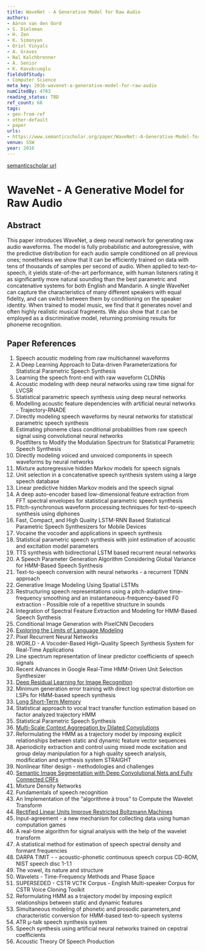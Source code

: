 ```yaml
---
title: WaveNet - A Generative Model for Raw Audio
authors:
- Aäron van den Oord
- S. Dieleman
- H. Zen
- K. Simonyan
- Oriol Vinyals
- A. Graves
- Nal Kalchbrenner
- A. Senior
- K. Kavukcuoglu
fieldsOfStudy:
- Computer Science
meta_key: 2016-wavenet-a-generative-model-for-raw-audio
numCitedBy: 4703
reading_status: TBD
ref_count: 68
tags:
- gen-from-ref
- other-default
- paper
urls:
- https://www.semanticscholar.org/paper/WaveNet:-A-Generative-Model-for-Raw-Audio-Oord-Dieleman/df0402517a7338ae28bc54acaac400de6b456a46?sort=total-citations
venue: SSW
year: 2016
---
```


[semanticscholar url](https://www.semanticscholar.org/paper/WaveNet:-A-Generative-Model-for-Raw-Audio-Oord-Dieleman/df0402517a7338ae28bc54acaac400de6b456a46?sort=total-citations)

# WaveNet - A Generative Model for Raw Audio

## Abstract

This paper introduces WaveNet, a deep neural network for generating raw audio waveforms. The model is fully probabilistic and autoregressive, with the predictive distribution for each audio sample conditioned on all previous ones; nonetheless we show that it can be efficiently trained on data with tens of thousands of samples per second of audio. When applied to text-to-speech, it yields state-of-the-art performance, with human listeners rating it as significantly more natural sounding than the best parametric and concatenative systems for both English and Mandarin. A single WaveNet can capture the characteristics of many different speakers with equal fidelity, and can switch between them by conditioning on the speaker identity. When trained to model music, we find that it generates novel and often highly realistic musical fragments. We also show that it can be employed as a discriminative model, returning promising results for phoneme recognition.

## Paper References

1. Speech acoustic modeling from raw multichannel waveforms
2. A Deep Learning Approach to Data-driven Parameterizations for Statistical Parametric Speech Synthesis
3. Learning the speech front-end with raw waveform CLDNNs
4. Acoustic modeling with deep neural networks using raw time signal for LVCSR
5. Statistical parametric speech synthesis using deep neural networks
6. Modelling acoustic feature dependencies with artificial neural networks - Trajectory-RNADE
7. Directly modeling speech waveforms by neural networks for statistical parametric speech synthesis
8. Estimating phoneme class conditional probabilities from raw speech signal using convolutional neural networks
9. Postfilters to Modify the Modulation Spectrum for Statistical Parametric Speech Synthesis
10. Directly modeling voiced and unvoiced components in speech waveforms by neural networks
11. Mixture autoregressive hidden Markov models for speech signals
12. Unit selection in a concatenative speech synthesis system using a large speech database
13. Linear predictive hidden Markov models and the speech signal
14. A deep auto-encoder based low-dimensional feature extraction from FFT spectral envelopes for statistical parametric speech synthesis
15. Pitch-synchronous waveform processing techniques for text-to-speech synthesis using diphones
16. Fast, Compact, and High Quality LSTM-RNN Based Statistical Parametric Speech Synthesizers for Mobile Devices
17. Vocaine the vocoder and applications in speech synthesis
18. Statistical parametric speech synthesis with joint estimation of acoustic and excitation model parameters
19. TTS synthesis with bidirectional LSTM based recurrent neural networks
20. A Speech Parameter Generation Algorithm Considering Global Variance for HMM-Based Speech Synthesis
21. Text-to-speech conversion with neural networks - a recurrent TDNN approach
22. Generative Image Modeling Using Spatial LSTMs
23. Restructuring speech representations using a pitch-adaptive time-frequency smoothing and an instantaneous-frequency-based F0 extraction - Possible role of a repetitive structure in sounds
24. Integration of Spectral Feature Extraction and Modeling for HMM-Based Speech Synthesis
25. Conditional Image Generation with PixelCNN Decoders
26. [Exploring the Limits of Language Modeling](2016-exploring-the-limits-of-language-modeling.md)
27. Pixel Recurrent Neural Networks
28. WORLD - A Vocoder-Based High-Quality Speech Synthesis System for Real-Time Applications
29. Line spectrum representation of linear predictor coefficients of speech signals
30. Recent Advances in Google Real-Time HMM-Driven Unit Selection Synthesizer
31. [Deep Residual Learning for Image Recognition](2016-deep-residual-learning-for-image-recognition.md)
32. Minimum generation error training with direct log spectral distortion on LSPs for HMM-based speech synthesis
33. [Long Short-Term Memory](1997-long-short-term-memory.md)
34. Statistical approach to vocal tract transfer function estimation based on factor analyzed trajectory HMM
35. Statistical Parametric Speech Synthesis
36. [Multi-Scale Context Aggregation by Dilated Convolutions](2016-multi-scale-context-aggregation-by-dilated-convolutions.md)
37. Reformulating the HMM as a trajectory model by imposing explicit relationships between static and dynamic feature vector sequences
38. Aperiodicity extraction and control using mixed mode excitation and group delay manipulation for a high quality speech analysis, modification and synthesis system STRAIGHT
39. Nonlinear filter design - methodologies and challenges
40. [Semantic Image Segmentation with Deep Convolutional Nets and Fully Connected CRFs](2015-semantic-image-segmentation-with-deep-convolutional-nets-and-fully-connected-crfs.md)
41. Mixture Density Networks
42. Fundamentals of speech recognition
43. An Implementation of the “algorithme à trous” to Compute the Wavelet Transform
44. [Rectified Linear Units Improve Restricted Boltzmann Machines](2010-rectified-linear-units-improve-restricted-boltzmann-machines.md)
45. Input-agreement - a new mechanism for collecting data using human computation games
46. A real-time algorithm for signal analysis with the help of the wavelet transform
47. A statistical method for estimation of speech spectral density and formant frequencies
48. DARPA TIMIT - - acoustic-phonetic continuous speech corpus CD-ROM, NIST speech disc 1-1.1
49. The vowel, its nature and structure
50. Wavelets - Time-Frequency Methods and Phase Space
51. SUPERSEDED - CSTR VCTK Corpus - English Multi-speaker Corpus for CSTR Voice Cloning Toolkit
52. Reformulating HMM as a trajectory model by imposing explicit relationships between static and dynamic features
53. Simultaneous modeling of phonetic and prosodic parameters,and characteristic conversion for HMM-based text-to-speech systems
54. ATR μ-talk speech synthesis system
55. Speech synthesis using artificial neural networks trained on cepstral coefficients
56. Acoustic Theory Of Speech Production
